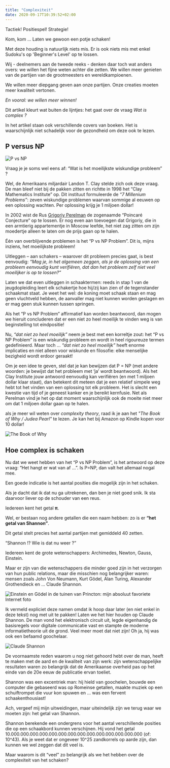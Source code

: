 ```yaml
---
title: "Complexiteit"
date: 2020-09-17T10:39:52+02:00
---
```


Tactiek! Positiespel! Strategie!

Kom, kom ... Laten we gewoon een potje schaken!

Met deze houding is natuurlijk niets mis. Er is ook niets mis met enkel Sudoku's op 'Beginner's Level' op te lossen.

Wij - deelnemers aan de tweede reeks - denken daar toch wat anders overs: we willen het fijne weten achter die zetten. 
We willen meer genieten van de partijen van de grootmeesters en wereldkampioenen.

We willen meer diepgang geven aan onze partijen. Onze creaties moeten meer kwaliteit vertonen.

*En vooral: we willen meer winnen!*

Dit artikel kleurt wat buiten de lijntjes: het gaat over de vraag *Wat is complex ?*

In het artikel staan ook verschillende covers van boeken. Het is waarschijnlijk niet schadelijk voor de gezondheid om deze ook te lezen.

## P versus NP

![P vs NP](/chess/images/pnp.jpg)

Vraag je je soms wel eens af: “Wat is het moeilijkste wiskundige probleem” ? 

Wel, de Amerikaans miljardair Landon T. Clay stelde zich ook deze vraag. De man bleef niet bij de pakken zitten en richtte in 1998 het “Clay Mathematics Institute” op. Dit instituut formuleerde de *“7 Millenium Problems”*: zeven wiskundige problemen waarvan sommige al eeuwen op een oplossing wachten.  Per oplossing krijg je 1 miljoen dollar! 

In 2002 wist de Rus [Grigoriy Perelman](https://nl.wikipedia.org/wiki/Grigori_Perelman) de zogenaamde “Poincaré Conjecture“ op te lossen. Er nog even aan toevoegen dat Grigoriy, die in een armtierig appartementje in Moscow leefde, het niet zag zitten om zijn moedertje alleen te laten om de prijs gaan op te halen.

Één van overblijvende problemen is het “P vs NP Problem”. Dit is, mijns inziens, het moeilijkste probleem!  

Uitleggen – aan schakers – waarover dit probleem precies gaat, is best eenvoudig: *“Mag je, in het algemeen zeggen, als je de oplossing van een probleem eenvoudig kunt verifiëren, dat dan het probleem zelf niet veel moeilijker is op te lossen?”*

Laten we dat even uitleggen in schaaktermen: reeds in stap 1 van de jeugdopleiding leert elk schakertje hoe hij/zij kan zien of de tegenstander schaakmat staat. Je weet het wel: de koning moet schaak staan en mag geen vluchtveld hebben, de aanvaller mag niet kunnen worden geslagen en er mag geen stuk kunnen tussen springen.

Als het “P vs NP Problem” affirmatief kan worden beantwoord, dan mogen we hieruit concluderen dat er een niet zo heel moeilijk te vinden weg is van beginstelling tot eindpositie!

Nu, *“dat niet zo heel moeilijk”* neem je best met een korreltje zout: het “P vs NP Problem” is een wiskundig probleem en wordt in heel rigoureuze termen gedefinieerd. Maar toch … *“dat niet zo heel moeilijk”*  heeft enorme implicaties en niet alleen voor wiskunde en filosofie: elke menselijke bezigheid wordt erdoor geraakt! 

Om je een idee te geven, stel dat je kan bewijzen dat P = NP (met andere woorden: je bewijst dat het probleem met ‘ja’ wordt beantwoord). Als het Clay Institute jouw antwoord eenvoudig kan verifiëren (en met 1 miljoen dollar klaar staat), dan betekent dit meteen dat je een relatief simpele weg hebt tot het vinden van een oplossing tot elk probleem. Het is slecht een kwestie van tijd of je geneest kanker en je bereikt kernfusie. Net als Perelman vind je het op dat moment waarschijnlijk ook de moeite niet meer om dat 1 miljoen dollar gaan op te halen.

als je meer wil weten over *complexity theory*, raad ik je aan het *"The Book of Why / Judea Pearl"* te lezen. Je kan het bij Amazon op Kindle kopen voor 10 dollar!

![The Book of Why](/chess/images/judea.jpg)


## Hoe complex is schaken

Nu dat we weet hebben van het “P vs NP Problem”, is het antwoord op deze vraag: “Het hangt er wat van af …”.  Is P=NP, dan valt het allemaal nogal mee.

Een goede indicatie is het aantal posities die mogelijk zijn in het schaken.

Als je dacht dat ik dat nu ga uitrekenen, dan ben je niet goed snik. Ik sta daarvoor liever op de schouder van een reus. 

Iedereen kent het getal **π**. 

Wel, er bestaan nog andere getallen die een naam hebben: zo is er **“het getal van Shannon”**. 

Dit getal stelt precies het aantal partijen met gemiddeld 40 zetten. 

“Shannon !? Wie is dat nu weer ?”

Iedereen kent de grote wetenschappers: Archimedes, Newton, Gauss, Einstein. 

Maar er zijn van die wetenschappers die minder goed zijn in het verzorgen van hun public relations, maar die misschien nog belangrijker waren: mensen zoals John Von Neumann, Kurt Gödel, Alan Turing, Alexander Grothendieck en  … Claude Shannon.

![Einstein en Gödel in de tuinen van Princton: mijn absoluut favoriete Internet foto](/chess/images/godel.jpg)


Ik vermeld expliciet deze namen omdat ik hoop daar later (en niet enkel in deze tekst) nog met uit te pakken!
Laten we het hier houden op Claude Shannon.  De man vond het elektronisch circuit uit, legde eigenhandig de basisregels voor digitale communicatie vast en stampte de moderne informatietheorie uit de grond.  Veel meer moet dat niet zijn! Oh ja, hij was ook een befaamd goochelaar.

![Claude Shannon](/chess/images/shannon.jpg)

De voornaamste reden waarom u nog niet gehoord hebt over de man, heeft te maken met de aard en de kwaliteit van zijn werk: zijn wetenschappelijke resultaten waren zo belangrijk dat de Amerikaanse overheid pas op het einde van de 20e eeuw de publicatie ervan toeliet.

Shannon was een excentriek man: hij hield van goochelen, bouwde een computer die gebaseerd was op Romeinse getallen, maakte muziek op een schuiftrompet die vuur kon spuwen en … was een fervent schaakenthousiast!

Ach, vergeef mij mijn uitweidingen, maar uiteindelijk zijn we terug waar we moeten zijn: het getal van Shannon.

Shannon berekende een ondergrens voor het aantal verschillende posities die op een schaakbord kunnen verschijnen. Hij vond het getal 10.000.000.000.000.000.000.000.000.000.000.000.000.000.000 (of: 10^43). Als je weet dat er ongeveer 10^25 zandkorrels op aarde zijn, dan kunnen we wel zeggen dat dit veel is.

Maar waarom is dit “veel” zo belangrijk als we het hebben over de complexiteit van het schaken?

